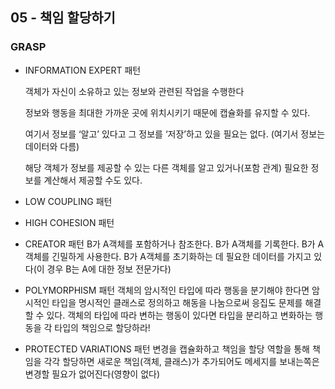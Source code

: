 ## 05 - 책임 할당하기

### GRASP

- INFORMATION EXPERT 패턴

  객체가 자신이 소유하고 있는 정보와 관련된 작업을 수행한다

  정보와 행동을 최대한 가까운 곳에 위치시키기 때문에 캡슐화를 유지할 수 있다.

  여기서 정보를 ‘알고’ 있다고 그 정보를 ‘저장’하고 있을 필요는 없다. (여기서 정보는 데이터와 다름)

  해당 객체가 정보를 제공할 수 있는 다른 객체를 알고 있거나(포함 관계) 필요한 정보를 계산해서 제공할 수도 있다.

- LOW COUPLING 패턴
- HIGH COHESION 패턴
- CREATOR 패턴
    B가 A객체를 포함하거나 참조한다.
    B가 A객체를 기록한다.
    B가 A객체를 긴밀하게 사용한다.
    B가 A객체를 초기화하는 데 필요한 데이터를 가지고 있다(이 경우 B는 A에 대한 정보 전문가다)
- POLYMORPHISM 패턴
  객체의 암시적인 타입에 따라 행동을 분기해야 한다면 암시적인 타입을 명시적인 클래스로 정의하고 해동을 나눔으로써 응집도 문제를 해결할 수 있다.
  객체의 타입에 따라 변하는 행동이 있다면 타입을 분리하고 변화하는 행동을 각 타입의 책임으로 할당하라!
- PROTECTED VARIATIONS 패턴
  변경을 캡슐화하고 책임을 할당
  역할을 통해 책임을 각각 할당하면 새로운 책임(객체, 클래스)가 추가되어도 메세지를 보내는쪽은 변경할 필요가 없어진다(영향이 없다)